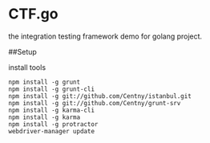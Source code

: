 CTF.go
===

the integration testing framework demo for golang project.

##Setup

install tools

```
npm install -g grunt
npm install -g grunt-cli
npm install -g git://github.com/Centny/istanbul.git
npm install -g git://github.com/Centny/grunt-srv
npm install -g karma-cli
npm install -g karma
npm install -g protractor
webdriver-manager update
```



